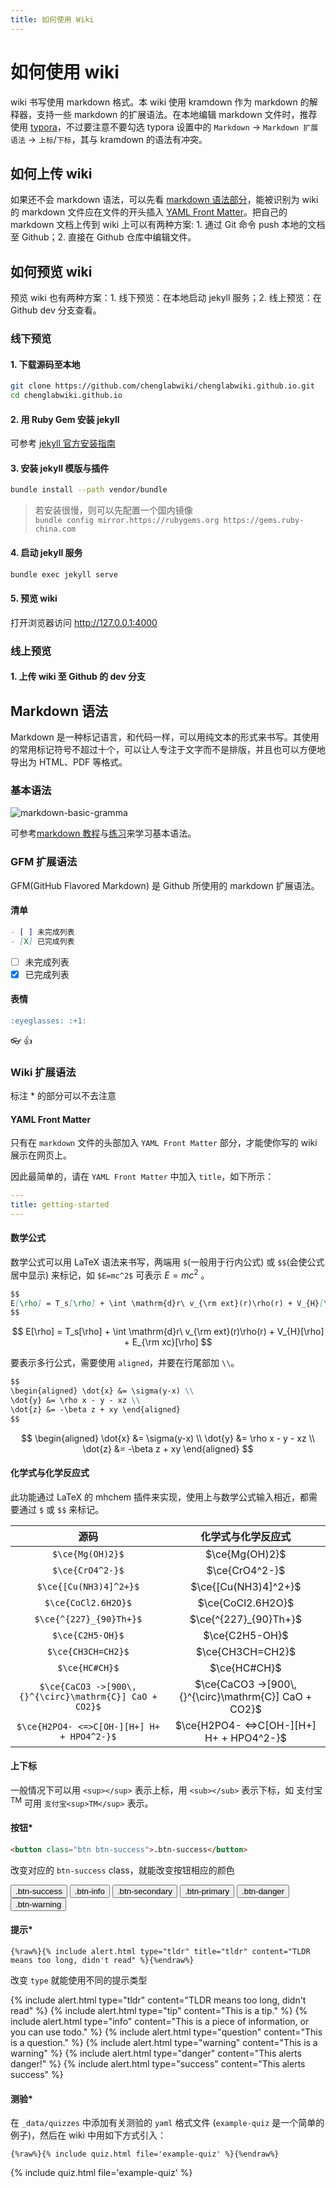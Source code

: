 ```yaml
---
title: 如何使用 Wiki
---
```


# 如何使用 wiki

wiki 书写使用 markdown 格式。本 wiki 使用 kramdown 作为 markdown 的解释器，支持一些 markdown 的扩展语法。在本地编辑 markdown 文件时，推荐使用 [typora](https://www.typora.io/ "轻量化md编辑工具")，不过要注意不要勾选 typora 设置中的 `Markdown` → `Markdown 扩展语法` → `上标`/`下标`，其与 kramdown 的语法有冲突。

## 如何上传 wiki

如果还不会 markdown 语法，可以先看 [markdown 语法部分](#markdown-语法)，能被识别为 wiki 的 markdown 文件应在文件的开头插入 [YAML Front Matter](#yaml-front-matter)。把自己的 markdown 文档上传到 wiki 上可以有两种方案: 1. 通过 Git 命令 push 本地的文档至 Github；2. 直接在 Github 仓库中编辑文件。

## 如何预览 wiki

预览 wiki 也有两种方案：1. 线下预览：在本地启动 jekyll 服务；2. 线上预览：在 Github dev 分支查看。

### 线下预览

#### 1. 下载源码至本地

```bash
git clone https://github.com/chenglabwiki/chenglabwiki.github.io.git
cd chenglabwiki.github.io
```

#### 2. 用 Ruby Gem 安装 jekyll

可参考 [jekyll 官方安装指南](https://jekyllrb.com/docs/installation/)

#### 3. 安装 jekyll 模版与插件

```bash
bundle install --path vendor/bundle
```

> 若安装很慢，则可以先配置一个国内镜像 <br>`bundle config mirror.https://rubygems.org https://gems.ruby-china.com`


#### 4. 启动 jekyll 服务

```bash
bundle exec jekyll serve
```

#### 5. 预览 wiki

打开浏览器访问 <http://127.0.0.1:4000>

### 线上预览

#### 1. 上传 wiki 至 Github 的 dev 分支



## Markdown 语法

Markdown 是一种标记语言，和代码一样，可以用纯文本的形式来书写。其使用的常用标记符号不超过十个，可以让人专注于文字而不是排版，并且也可以方便地导出为 HTML、PDF 等格式。

### 基本语法

![markdown-basic-gramma](assets/img/markdown-basic-gramma.jpg)

可参考[markdown 教程](https://www.markdownguide.org/basic-syntax/)与[练习](https://www.markdowntutorial.com/)来学习基本语法。

### GFM 扩展语法

GFM(GitHub Flavored Markdown) 是 Github 所使用的 markdown 扩展语法。

#### 清单

```markdown
- [ ] 未完成列表
- [X] 已完成列表
```

- [ ] 未完成列表
- [X] 已完成列表

#### 表情

```markdown
:eyeglasses: :+1:
```

:eyeglasses: :+1:

### Wiki 扩展语法

标注 * 的部分可以不去注意

#### YAML Front Matter

只有在 `markdown` 文件的头部加入 `YAML Front Matter` 部分，才能使你写的 wiki 展示在网页上。

因此最简单的，请在 `YAML Front Matter` 中加入 `title`，如下所示：

```yaml
---
title: getting-started
---
```

#### 数学公式

数学公式可以用 LaTeX 语法来书写，两端用 `$`(一般用于行内公式) 或 `$$`(会使公式居中显示) 来标记，如 `$E=mc^2$` 可表示 $E=mc^2$ 。

```markdown
$$
E[\rho] = T_s[\rho] + \int \mathrm{d}r\ v_{\rm ext}(r)\rho(r) + V_{H}[\rho] + E_{\rm xc}[\rho]
$$
```

$$
E[\rho] = T_s[\rho] + \int \mathrm{d}r\ v_{\rm ext}(r)\rho(r) + V_{H}[\rho] + E_{\rm xc}[\rho]
$$

要表示多行公式，需要使用 `aligned`，并要在行尾部加 `\\`。

```markdown
$$
\begin{aligned} \dot{x} &= \sigma(y-x) \\
\dot{y} &= \rho x - y - xz \\
\dot{z} &= -\beta z + xy \end{aligned} 
$$
```

$$
\begin{aligned} \dot{x} &= \sigma(y-x) \\
\dot{y} &= \rho x - y - xz \\
\dot{z} &= -\beta z + xy \end{aligned}
$$

#### 化学式与化学反应式

此功能通过 LaTeX 的 mhchem 插件来实现，使用上与数学公式输入相近，都需要通过 `$` 或 `$$` 来标记。

|                          源码                          |                  化学式与化学反应式                  |
| :----------------------------------------------------: | :--------------------------------------------------: |
|                    `$\ce{Mg(OH)2}$`                    |                    $\ce{Mg(OH)2}$                    |
|                    `$\ce{CrO4^2-}$`                    |                    $\ce{CrO4^2-}$                    |
|                 `$\ce{[Cu(NH3)4]^2+}$`                 |                 $\ce{[Cu(NH3)4]^2+}$                 |
|                  `$\ce{CoCl2.6H2O}$`                   |                  $\ce{CoCl2.6H2O}$                   |
|                `$\ce{^{227}_{90}Th+}$`                 |                $\ce{^{227}_{90}Th+}$                 |
|                    `$\ce{C2H5-OH}$`                    |                    $\ce{C2H5-OH}$                    |
|                   `$\ce{CH3CH=CH2}$`                   |                   $\ce{CH3CH=CH2}$                   |
|                     `$\ce{HC#CH}$`                     |                     $\ce{HC#CH}$                     |
| `$\ce{CaCO3 ->[900\,{}^{\circ}\mathrm{C}] CaO + CO2}$` | $\ce{CaCO3 ->[900\,{}^{\circ}\mathrm{C}] CaO + CO2}$ |
|       `$\ce{H2PO4- <=>C[OH-][H+] H+ + HPO4^2-}$`       |       $\ce{H2PO4- <=>C[OH-][H+] H+ + HPO4^2-}$       |

#### 上下标

一般情况下可以用 `<sup></sup>` 表示上标，用 `<sub></sub>` 表示下标，如 支付宝<sup>TM</sup> 可用 `支付宝<sup>TM</sup>` 表示。

#### 按钮*

```html
<button class="btn btn-success">.btn-success</button>
```

改变对应的 `btn-success` class，就能改变按钮相应的颜色

<button class="btn btn-success">.btn-success</button>
<button class="btn btn-info">.btn-info</button>
<button class="btn btn-secondary">.btn-secondary</button>
<button class="btn btn-primary">.btn-primary</button>
<button class="btn btn-danger">.btn-danger</button>
<button class="btn btn-warning">.btn-warning</button>

#### 提示*

```
{%raw%}{% include alert.html type="tldr" title="tldr" content="TLDR means too long, didn't read" %}{%endraw%}
```

改变 `type` 就能使用不同的提示类型

{% include alert.html type="tldr" content="TLDR means too long, didn't read" %}
{% include alert.html type="tip" content="This is a tip." %}
{% include alert.html type="info" content="This is a piece of information, or you can use todo." %}
{% include alert.html type="question" content="This is a question." %}
{% include alert.html type="warning" content="This is a warning" %}
{% include alert.html type="danger" content="This alerts danger!" %}
{% include alert.html type="success" content="This alerts success" %}

#### 测验*

在 `_data/quizzes` 中添加有关测验的 `yaml` 格式文件 (`example-quiz` 是一个简单的例子)，然后在 wiki 中用如下方式引入：

```
{%raw%}{% include quiz.html file='example-quiz' %}{%endraw%}
```

{% include quiz.html file='example-quiz' %}